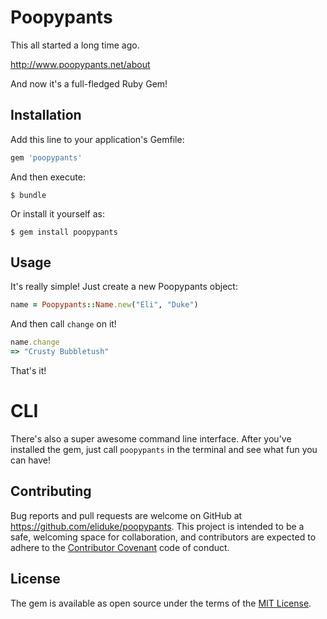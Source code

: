 # Poopypants

This all started a long time ago.

http://www.poopypants.net/about

And now it's a full-fledged Ruby Gem!

## Installation

Add this line to your application's Gemfile:

```ruby
gem 'poopypants'
```

And then execute:

```
$ bundle
```

Or install it yourself as:

```
$ gem install poopypants
```

## Usage

It's really simple! Just create a new Poopypants object:

```ruby
name = Poopypants::Name.new("Eli", "Duke")
```

And then call `change` on it!

```ruby
name.change
=> "Crusty Bubbletush"
```


That's it!

# CLI

There's also a super awesome command line interface. After you've installed the gem, just call `poopypants` in the terminal and see what fun you can have!

## Contributing

Bug reports and pull requests are welcome on GitHub at https://github.com/eliduke/poopypants. This project is intended to be a safe, welcoming space for collaboration, and contributors are expected to adhere to the [Contributor Covenant](http://contributor-covenant.org) code of conduct.

## License

The gem is available as open source under the terms of the [MIT License](http://opensource.org/licenses/MIT).
